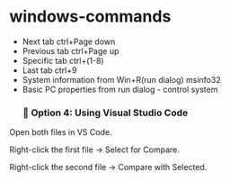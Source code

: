 # windows-commands

- Next tab ctrl+Page down
- Previous tab ctrl+Page up
- Specific tab ctrl+(1-8)
- Last tab ctrl+9
- System information from Win+R(run dialog) msinfo32
- Basic PC properties from run dialog - control system
  ### 🔹 Option 4: Using Visual Studio Code

Open both files in VS Code.

Right-click the first file → Select for Compare.

Right-click the second file → Compare with Selected.


